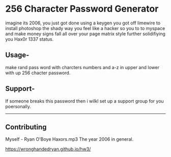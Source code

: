 # 256 Character Password Generator
imagine its 2006, you just got done using a keygen you got off limewire to install photoshop the shady way you feel like a hacker so you to to myspace and make money signs fall all over your page matrix style further solidifiying you Hax0r 1337 status.

## Usage-
make rand pass word with charcters numbers and a-z in upper and lower with up 256 chacter password.

## Support-
If someone breaks this password then i wilkl set up a support group for you poersonally.

______________________________________________________________________________________________________________________________
## Contributing 
Myself - Ryan O'Boye
Haxors.mp3
The year 2006 in general.

https://wronghandedryan.github.io/hw3/
